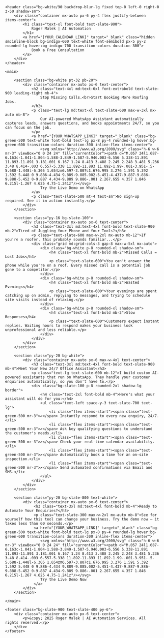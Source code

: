 <!DOCTYPE html>
<html lang="en" class="scroll-smooth">
<head>
    <meta charset="UTF-8">
    <meta name="viewport" content="width=device-width, initial-scale=1.0">
    <title>AI Booking Assistant for UK Roofers | Roger Malek Automation</title>
    <script src="https://cdn.tailwindcss.com"></script>
    <link rel="preconnect" href="https://fonts.googleapis.com">
    <link rel="preconnect" href="https://fonts.gstatic.com" crossorigin>
    <link href="https://fonts.googleapis.com/css2?family=Inter:wght@400;600;700;800&display=swap" rel="stylesheet">
    <style>
        body {
            font-family: 'Inter', sans-serif;
        }
    </style>
</head>
<body class="bg-slate-50 text-slate-800">

    <header class="bg-white/90 backdrop-blur-lg fixed top-0 left-0 right-0 z-50 shadow-sm">
        <div class="container mx-auto px-6 py-4 flex justify-between items-center">
            <h1 class="text-xl font-bold text-slate-900">
                Roger Malek | AI Automation
            </h1>
            <a href="[YOUR_CALENDAR_LINK]" target="_blank" class="hidden sm:inline-block bg-indigo-600 text-white font-semibold px-5 py-2 rounded-lg hover:bg-indigo-700 transition-colors duration-300">
                Book a Free Consultation
            </a>
        </div>
    </header>

    <main>

        <section class="bg-white pt-32 pb-20">
            <div class="container mx-auto px-6 text-center">
                <h2 class="text-4xl md:text-6xl font-extrabold text-slate-900 leading-tight mb-4">
                    Stop Missing Calls.<br>Start Booking More Roofing Jobs.
                </h2>
                <p class="text-lg md:text-xl text-slate-600 max-w-3xl mx-auto mb-8">
                    Our AI-powered WhatsApp Assistant automatically captures leads, answers questions, and books appointments 24/7, so you can focus on the job.
                </p>
                <a href="[YOUR_WHATSAPP_LINK]" target="_blank" class="bg-green-500 text-white font-bold text-lg px-8 py-4 rounded-lg hover:bg-green-600 transition-colors duration-300 inline-flex items-center">
                    <svg xmlns="http://www.w3.org/2000/svg" class="h-6 w-6 mr-3" viewBox="0 0 24 24" fill="currentColor"><path d="M.057 24l1.687-6.163c-1.041-1.804-1.588-3.849-1.587-5.946.003-6.556 5.338-11.891 11.893-11.891 3.181.001 6.167 1.24 8.413 3.488 2.245 2.248 3.481 5.236 3.48 8.414-.003 6.557-5.338 11.892-11.893 11.892-1.99-.001-3.951-.5-5.688-1.448l-6.305 1.654zm6.597-3.807c1.676.995 3.276 1.591 5.392 1.592 5.448 0 9.886-4.434 9.889-9.885.002-5.451-4.437-9.887-9.886-9.888-5.452 0-9.887 4.434-9.889 9.886-.001 2.267.655 4.357 1.846 6.215l-1.267 4.625 4.75-1.241z"/></svg>
                    Try the Live Demo on WhatsApp
                </a>
                <p class="text-slate-500 mt-4 text-sm">No sign-up required. See it in action instantly.</p>
            </div>
        </section>

        <section class="py-16 bg-slate-100">
            <div class="container mx-auto px-6 text-center">
                <h3 class="text-3xl md:text-4xl font-bold text-slate-900 mb-2">Tired of Juggling Your Phone and Your Tools?</h3>
                <p class="text-slate-600 max-w-2xl mx-auto mb-12">If you're a roofer, this probably sounds familiar...</p>
                <div class="grid md:grid-cols-3 gap-8 max-w-5xl mx-auto">
                    <div class="bg-white p-8 rounded-xl shadow-sm">
                        <h4 class="text-xl font-bold mb-2">Missed Calls = Lost Jobs</h4>
                        <p class="text-slate-600">You can't answer the phone while you're on a roof. Every missed call is a potential job gone to a competitor.</p>
                    </div>
                    <div class="bg-white p-8 rounded-xl shadow-sm">
                        <h4 class="text-xl font-bold mb-2">Wasted Evenings</h4>
                        <p class="text-slate-600">Your evenings are spent catching up on admin, replying to messages, and trying to schedule site visits instead of relaxing.</p>
                    </div>
                    <div class="bg-white p-8 rounded-xl shadow-sm">
                        <h4 class="text-xl font-bold mb-2">Slow Responses</h4>
                        <p class="text-slate-600">Customers expect instant replies. Waiting hours to respond makes your business look unprofessional and less reliable.</p>
                    </div>
                </div>
            </div>
        </section>

        <section class="py-20 bg-white">
            <div class="container mx-auto px-6 max-w-4xl text-center">
                <h3 class="text-3xl md:text-4xl font-bold text-slate-900 mb-4">Meet Your New 24/7 Office Assistant</h3>
                <p class="text-lg text-slate-600 mb-12">I build custom AI-powered assistants that run on WhatsApp. They handle your customer enquiries automatically, so you don't have to.</p>
                <div class="bg-slate-100 p-8 rounded-2xl shadow-lg border">
                    <h4 class="text-2xl font-bold mb-4">Here's what your assistant will do for you:</h4>
                    <ul class="text-left space-y-3 text-slate-700 text-lg">
                        <li class="flex items-start"><span class="text-green-500 mr-3">✔</span> Instantly respond to every new enquiry, 24/7.</li>
                        <li class="flex items-start"><span class="text-green-500 mr-3">✔</span> Ask key qualifying questions to understand the customer's needs.</li>
                        <li class="flex items-start"><span class="text-green-500 mr-3">✔</span> Check your real-time calendar availability.</li>
                        <li class="flex items-start"><span class="text-green-500 mr-3">✔</span> Automatically book a time for an on-site inspection.</li>
                        <li class="flex items-start"><span class="text-green-500 mr-3">✔</span> Send automated confirmations via Email and SMS.</li>
                    </ul>
                </div>
            </div>
        </section>

        <section class="py-20 bg-slate-800 text-white">
            <div class="container mx-auto px-6 text-center">
                 <h3 class="text-3xl md:text-4xl font-bold mb-4">Ready to Automate Your Enquiries?</h3>
                 <p class="text-slate-300 max-w-2xl mx-auto mb-8">See for yourself how this tool can change your business. Try the demo now – it takes less than 60 seconds.</p>
                 <a href="[YOUR_WHATSAPP_LINK]" target="_blank" class="bg-green-500 text-white font-bold text-lg px-8 py-4 rounded-lg hover:bg-green-600 transition-colors duration-300 inline-flex items-center">
                    <svg xmlns="http://www.w3.org/2000/svg" class="h-6 w-6 mr-3" viewBox="0 0 24 24" fill="currentColor"><path d="M.057 24l1.687-6.163c-1.041-1.804-1.588-3.849-1.587-5.946.003-6.556 5.338-11.891 11.893-11.891 3.181.001 6.167 1.24 8.413 3.488 2.245 2.248 3.481 5.236 3.48 8.414-.003 6.557-5.338 11.892-11.893 11.892-1.99-.001-3.951-.5-5.688-1.448l-6.305 1.654zm6.597-3.807c1.676.995 3.276 1.591 5.392 1.592 5.448 0 9.886-4.434 9.889-9.885.002-5.451-4.437-9.887-9.886-9.888-5.452 0-9.887 4.434-9.889 9.886-.001 2.267.655 4.357 1.846 6.215l-1.267 4.625 4.75-1.241z"/></svg>
                    Try the Live Demo Now
                 </a>
            </div>
        </section>

    </main>

    <footer class="bg-slate-900 text-slate-400 py-6">
        <div class="container mx-auto px-6 text-center">
            <p>&copy; 2025 Roger Malek | AI Automation Services. All rights reserved.</p>
        </div>
    </footer>

</body>
</html>
